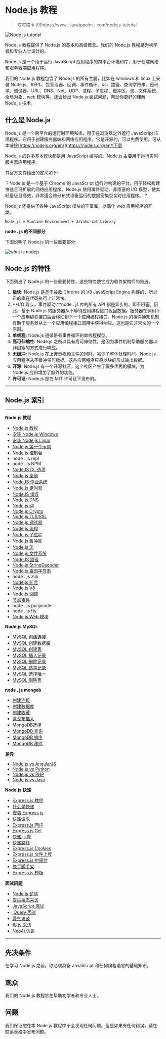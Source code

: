 # Node.js 教程

> 哎哎哎:# t0]https://www . javatppoint . com/nodejs-tutorial

![Node.js tutorial](img/25cdf2f9b0a684c584b380eea9d3256e.png)

Node.js 教程提供了 Node.js 的基本和高级概念。我们的 Node.js 教程是为初学者和专业人士设计的。

Node.js 是一个用于运行 JavaScript 应用程序的跨平台环境和库，用于创建网络和服务器端应用程序。

我们的 Node.js 教程包含了 Node.js 的所有主题，比如在 windows 和 linux 上安装 Node.js、REPL、包管理器、回调、事件循环、os、路径、查询字符串、密码学、调试器、URL、DNS、Net、UDP、进程、子进程、缓冲区、流、文件系统、全局对象、web 模块等。还会给出 Node.js 面试问题，帮助你更好的理解 Node.js 技术。

## 什么是 Node.js

Node.js 是一个跨平台的运行时环境和库，用于在浏览器之外运行 JavaScript 应用程序。它用于创建服务器端和网络应用程序。它是开源的，可以免费使用。可从本链接[https://nodejs.org/en/](https://nodejs.org/en/)下载

Node.js 的许多基本模块都是用 JavaScript 编写的。Node.js 主要用于运行实时服务器应用程序。

其官方文件给出的定义如下:

？Node.js 是一个基于 Chrome 的 JavaScript 运行时构建的平台，用于轻松构建快速且可扩展的网络应用程序。Node.js 使用事件驱动、非阻塞的 I/O 模型，使其轻量级且高效，非常适合跨分布式设备运行的数据密集型实时应用程序。？

Node.js 还提供了各种 JavaScript 模块的丰富库，以简化 web 应用程序的开发。

```
Node.js = Runtime Environment + JavaScript Library

```

**node . js 的不同部分**

下图说明了 Node.js 的一些重要部分:

![what is nodejs](img/9188c0e308380255b051303937e278d0.png)

## Node.js 的特性

下面列出了 Node.js 的一些重要特性，这些特性使它成为软件架构师的首选。

1.  **极快:** Node.js 是基于谷歌 Chrome 的 V8 JavaScript Engine 构建的，所以它的库在代码执行上非常快。
2.  **I/O 异步，事件驱动:**node . js 库的所有 API 都是异步的，即不阻塞。因此，基于 Node.js 的服务器从不等待应用编程接口返回数据。服务器在调用下一个应用编程接口后会移动到下一个应用编程接口，Node.js 的事件通知机制有助于服务器从上一个应用编程接口调用中获得响应。这也是它非常快的一个原因。
3.  **单线程:** Node.js 遵循带有事件循环的单线程模型。
4.  **高可伸缩性:** Node.js 之所以具有高可伸缩性，是因为事件机制帮助服务器以非阻塞的方式进行响应。
5.  **无缓冲:** Node.js 在上传音视频文件的同时，减少了整体处理时间。Node.js 应用程序从不缓冲任何数据。这些应用程序只是以块的形式输出数据。
6.  **开源:** Node.js 有一个开源社区，这个社区产生了很多优秀的模块，为 Node.js 应用增加了额外的功能。
7.  **许可证:** Node.js 是在 MIT 许可证下发布的。

* * *

## Node.js 索引

* * *

**Node.js 教程**

*   [Node.js 教程](nodejs-tutorial)
*   [安装 Node.js Windows](install-nodejs)
*   [安装 Node.js Linux](install-nodejs-on-linux-ubuntu-centos)
*   [Node.js 第一个示例](nodejs-first-example)
*   [Node.js 控制台](nodejs-console)
*   node . js repl
*   node . js NPM
*   [NodeJS CL 选项](nodejs-command-line-options)
*   [Node.js 全局](nodejs-global-objects)
*   [NodeJS 作业系统](nodejs-os)
*   [Node.js 定时器](nodejs-timer)
*   [NodeJS 错误](nodejs-errors)
*   [Node.js DNS](nodejs-dns)
*   [Node.js 网](nodejs-net)
*   [Node.js Crypto](nodejs-crypto)
*   [Node.js TLS/SSL](nodejs-tls-ssl)
*   [Node.js 调试器](nodejs-debugger)
*   [Node.js 流程](nodejs-process)
*   [Node.js 子进程](nodejs-child-process)
*   [Node.js 缓冲区](nodejs-buffers)
*   [Node.js 流](nodejs-streams)
*   [Node.js 文件系统](nodejs-file-system)
*   [NodeJS 路径](nodejs-path)
*   [Node.js StringDecoder](nodejs-stringdecoder)
*   [Node.js 查询字符串](nodejs-query-string)
*   node . js zlib
*   [Node.js 断言](nodejs-assertion-testing)
*   [Node.js V8](nodejs-v8)
*   [Node.js 回调](nodejs-callbacks)
*   [节点事件](nodejs-events)
*   node . js punycode
*   node . js tty
*   [Node.js Web 模块](nodejs-web-modules)

**Node.js MySQL**

*   [MySQL 创建连接](nodejs-mysql-create-connection)
*   [MySQL 创建数据库](nodejs-mysql-create-database)
*   [MySQL 创建表](nodejs-mysql-create-table)
*   [MySQL 插入记录](nodejs-mysql-insert-record)
*   [MySQL 删除记录](nodejs-mysql-delete-record)
*   [MySQL 选择记录](nodejs-mysql-select-record)
*   [MySQL 选择唯一](nodejs-mysql-select-unique-record)
*   [MySQL 删除表](nodejs-mysql-drop-table)

**node . js mongob**

*   [创建连接](nodejs-mongodb-create-connection)
*   [创建数据库](nodejs-mongodb-create-database)
*   [创建收藏](nodejs-mongodb-create-collection)
*   [蒙戈布插入](nodejs-mongodb-insert)
*   [MongoDB选择](nodejs-mongodb-select)
*   [MongoDB 查询](nodejs-mongodb-query)
*   [MongoDB 排序](nodejs-mongodb-sorting)
*   [MongoDB 移除](nodejs-mongodb-remove)

**差异**

*   [Node.js vs AngularJS](nodejs-vs-angularjs)
*   [Node.js vs Python](nodejs-vs-python)
*   [Node.js vs PHP](nodejs-vs-php)
*   [Node.js vs Java](nodejs-vs-java)

**Node.js 快递**

*   [Express.js 教程](expressjs-tutorial)
*   [什么是快递](what-is-expressjs)
*   [安装 Express.js](install-expressjs)
*   [快递请求](expressjs-request)
*   [Express.js 回应](expressjs-response)
*   [Express.js Get](expressjs-get)
*   [快递 js 邮](expressjs-post)
*   [快递路线](expressjs-routing)
*   [Express.js Cookies](expressjs-cookies)
*   [Express.js 文件上传](expressjs-file-upload)
*   [Express.js 中间件](expressjs-middleware)
*   [快手脚手架](expressjs-scaffolding)
*   [Express.js 模板](expressjs-template)

**面试问题**

*   [Node.js 访谈](node-js-interview-questions)
*   [安古拉杰采访](angularjs-interview-questions)
*   [JavaScript 面试](javascript-interview-questions)
*   [jQuery 面试](jquery-interview-questions)
*   [骨气访谈](backbone-js-interview-questions)
*   [烬 js 采访](ember-js-interview-questions)
*   [Neo4j 访谈](neo4j-interview-questions)

* * *

## 先决条件

在学习 Node.js 之前，你必须具备 JavaScript 和任何编程语言的基础知识。

## 观众

我们的 Node.js 教程旨在帮助初学者和专业人士。

## 问题

我们保证您在本 Node.js 教程中不会发现任何问题。但是如果有任何错误，请在联系表格中发布问题。